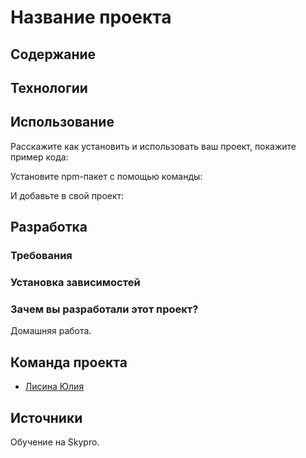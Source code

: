 # Название проекта

## Содержание

## Технологии

## Использование

Расскажите как установить и использовать ваш проект, покажите пример кода:

Установите npm-пакет с помощью команды:

И добавьте в свой проект:

## Разработка

### Требования

### Установка зависимостей

### Зачем вы разработали этот проект?

Домашняя работа.

## Команда проекта

- [Лисина Юлия]()

## Источники

Обучение на Skypro.